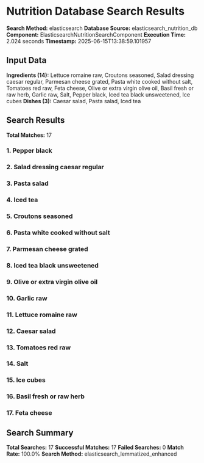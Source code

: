 # Nutrition Database Search Results

**Search Method:** elasticsearch
**Database Source:** elasticsearch_nutrition_db
**Component:** ElasticsearchNutritionSearchComponent
**Execution Time:** 2.024 seconds
**Timestamp:** 2025-06-15T13:38:59.101957

## Input Data
**Ingredients (14):** Lettuce romaine raw, Croutons seasoned, Salad dressing caesar regular, Parmesan cheese grated, Pasta white cooked without salt, Tomatoes red raw, Feta cheese, Olive or extra virgin olive oil, Basil fresh or raw herb, Garlic raw, Salt, Pepper black, Iced tea black unsweetened, Ice cubes
**Dishes (3):** Caesar salad, Pasta salad, Iced tea

## Search Results
**Total Matches:** 17

### 1. Pepper black

### 2. Salad dressing caesar regular

### 3. Pasta salad

### 4. Iced tea

### 5. Croutons seasoned

### 6. Pasta white cooked without salt

### 7. Parmesan cheese grated

### 8. Iced tea black unsweetened

### 9. Olive or extra virgin olive oil

### 10. Garlic raw

### 11. Lettuce romaine raw

### 12. Caesar salad

### 13. Tomatoes red raw

### 14. Salt

### 15. Ice cubes

### 16. Basil fresh or raw herb

### 17. Feta cheese

## Search Summary
**Total Searches:** 17
**Successful Matches:** 17
**Failed Searches:** 0
**Match Rate:** 100.0%
**Search Method:** elasticsearch_lemmatized_enhanced
